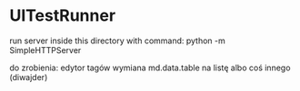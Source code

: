 # UITestRunner

run server inside this directory with command:
python -m SimpleHTTPServer

do zrobienia:
edytor tagów
wymiana md.data.table na listę albo coś innego (diwajder)